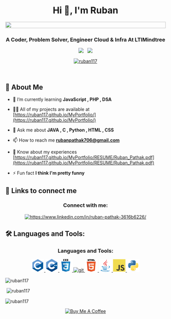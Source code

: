 <h1 align="center">Hi 👋, I'm Ruban</h1>
<img align="center" width="100%" height="50%" src="https://camo.githubusercontent.com/8bf6f6d78abc81fcf9c49f10649423e73ea44bc248e83aaae8759d401c829a84/68747470733a2f2f70687973696373677572756b756c2e66696c65732e776f726470726573732e636f6d2f323031392f30322f6368617261637465722d312e676966">
<h3 align="center">A Coder, Problem Solver, Engineer Cloud & Infra At LTIMindtree</h3>

<p align="center"><img src="https://komarev.com/ghpvc/?username=sutampaul990&style=flat&labelColor=black&logo=awesomelists&label=PROFILE+VIEWS&color=fc620f"> &nbsp; <img src="https://img.shields.io/github/last-commit/ruban117/ruban117?logo=markdown&label=LAST+UPDATE&color=FDCD0F&style=flat"></p>


<p align="center"> <a href="https://github.com/ryo-ma/github-profile-trophy"><img src="https://github-profile-trophy.vercel.app/?username=ruban117" alt="ruban117" /></a> </p>

<p align="center"> <a href="https://twitter.com/" target="blank"><img src="https://img.shields.io/twitter/follow/?logo=twitter&style=for-the-badge" alt="" /></a> </p>

## 🚀 About Me

- 🌱 I’m currently learning **JavaScript , PHP , DSA**

- 👨‍💻 All of my projects are available at [https://ruban117.github.io/MyPortfolio/](https://ruban117.github.io/MyPortfolio/)

- 💬 Ask me about **JAVA , C , Python , HTML , CSS**

- 📫 How to reach me **rubanpathak706@gmail.com**

- 📄 Know about my experiences [https://ruban117.github.io/MyPortfolio/RESUME/Ruban_Pathak.pdf](https://ruban117.github.io/MyPortfolio/RESUME/Ruban_Pathak.pdf)

- ⚡ Fun fact **I think I'm pretty funny**

## 🔭 Links to connect me
<h3 align="center">Connect with me:</h3>
<p align="center">
<a href="https://linkedin.com/in/https://www.linkedin.com/in/ruban-pathak-3616b6226/" target="blank"><img align="center" src="https://raw.githubusercontent.com/rahuldkjain/github-profile-readme-generator/master/src/images/icons/Social/linked-in-alt.svg" alt="https://www.linkedin.com/in/ruban-pathak-3616b6226/" height="30" width="40" /></a>
</p>

## 🛠️ Languages and Tools:

<h3 align="center">Languages and Tools:</h3>
<p align="center"> <a href="https://www.cprogramming.com/" target="_blank" rel="noreferrer"> <img src="https://raw.githubusercontent.com/devicons/devicon/master/icons/c/c-original.svg" alt="c" width="40" height="40"/> </a> <a href="https://www.w3schools.com/cpp/" target="_blank" rel="noreferrer"> <img src="https://raw.githubusercontent.com/devicons/devicon/master/icons/cplusplus/cplusplus-original.svg" alt="cplusplus" width="40" height="40"/> </a> <a href="https://www.w3schools.com/css/" target="_blank" rel="noreferrer"> <img src="https://raw.githubusercontent.com/devicons/devicon/master/icons/css3/css3-original-wordmark.svg" alt="css3" width="40" height="40"/> </a> <a href="https://git-scm.com/" target="_blank" rel="noreferrer"> <img src="https://www.vectorlogo.zone/logos/git-scm/git-scm-icon.svg" alt="git" width="40" height="40"/> </a> <a href="https://www.w3.org/html/" target="_blank" rel="noreferrer"> <img src="https://raw.githubusercontent.com/devicons/devicon/master/icons/html5/html5-original-wordmark.svg" alt="html5" width="40" height="40"/> </a> <a href="https://www.java.com" target="_blank" rel="noreferrer"> <img src="https://raw.githubusercontent.com/devicons/devicon/master/icons/java/java-original.svg" alt="java" width="40" height="40"/> </a> <a href="https://developer.mozilla.org/en-US/docs/Web/JavaScript" target="_blank" rel="noreferrer"> <img src="https://raw.githubusercontent.com/devicons/devicon/master/icons/javascript/javascript-original.svg" alt="javascript" width="40" height="40"/> </a> <a href="https://www.python.org" target="_blank" rel="noreferrer"> <img src="https://raw.githubusercontent.com/devicons/devicon/master/icons/python/python-original.svg" alt="python" width="40" height="40"/> </a> </p>




<p><img align="center" src="https://github-readme-stats.vercel.app/api/top-langs?username=ruban117&show_icons=true&locale=en&layout=compact" alt="ruban117" /></p>

<p>&nbsp;<img align="center" src="https://github-readme-stats.vercel.app/api?username=ruban117&show_icons=true&locale=en" alt="ruban117" /></p>

<p><img align="center" src="https://github-readme-streak-stats.herokuapp.com/?user=ruban117&" alt="ruban117" /></p>
<p align="center"><a href="https://www.buymeacoffee.com/ruban117" target="_blank"><img src="https://cdn.buymeacoffee.com/buttons/v2/default-yellow.png" alt="Buy Me A Coffee" style="height: 60px !important;width: 217px !important;" ></a></p>
